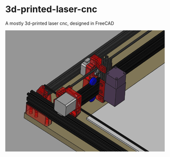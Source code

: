 # 3d-printed-laser-cnc
A mostly 3d-printed laser cnc, designed in FreeCAD

![preview](./preview.png)
